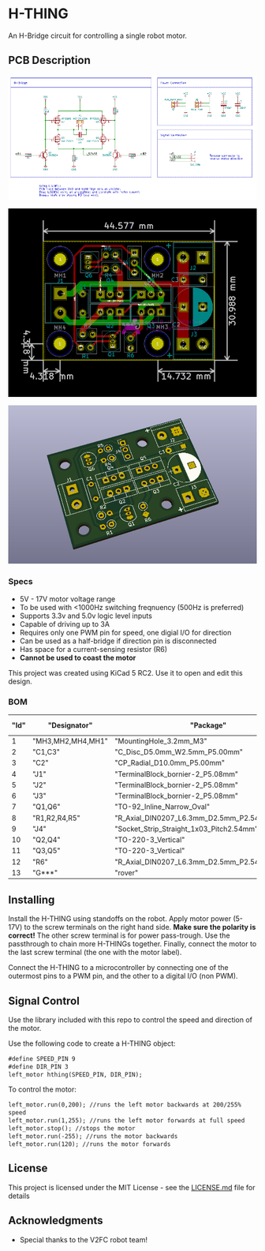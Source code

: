 # H-THING

An H-Bridge circuit for controlling a single robot motor.

## PCB Description

![Schematic](https://raw.githubusercontent.com/Arrakark/H-THING/master/schematic.png)

![PCB](https://raw.githubusercontent.com/Arrakark/H-THING/master/pcb.png)

![3d view](https://raw.githubusercontent.com/Arrakark/H-THING/master/3d.png)

### Specs

* 5V - 17V motor voltage range
* To be used with <1000Hz switching freqnuency (500Hz is preferred)
* Supports 3.3v and 5.0v logic level inputs
* Capable of driving up to 3A
* Requires only one PWM pin for speed, one digial I/O for direction
* Can be used as a half-bridge if direction pin is disconnected
* Has space for a current-sensing resistor (R6)
* **Cannot be used to coast the motor**

This project was created using KiCad 5 RC2. Use it to open and edit this design.

### BOM

| "Id" | "Designator"      | "Package"                                        | "Quantity" | "Designation"           | "Supplier and ref" |  |  | 
|------|-------------------|--------------------------------------------------|------------|-------------------------|--------------------|--|--| 
| 1    | "MH3,MH2,MH4,MH1" | "MountingHole_3.2mm_M3"                          | 4          | "MountingHole_3.2mm_M3" |                    |  |  | 
| 2    | "C1,C3"           | "C_Disc_D5.0mm_W2.5mm_P5.00mm"                   | 2          | "100nF"                 |                    |  |  | 
| 3    | "C2"              | "CP_Radial_D10.0mm_P5.00mm"                      | 1          | "470uF"                 |                    |  |  | 
| 4    | "J1"              | "TerminalBlock_bornier-2_P5.08mm"                | 1          | "MOTOR_CON"             |                    |  |  | 
| 5    | "J2"              | "TerminalBlock_bornier-2_P5.08mm"                | 1          | "PWR_PASSTHRU"          |                    |  |  | 
| 6    | "J3"              | "TerminalBlock_bornier-2_P5.08mm"                | 1          | "MAIN_PWR"              |                    |  |  | 
| 7    | "Q1,Q6"           | "TO-92_Inline_Narrow_Oval"                       | 2          | "2N3904"                |                    |  |  | 
| 8    | "R1,R2,R4,R5"     | "R_Axial_DIN0207_L6.3mm_D2.5mm_P2.54mm_Vertical" | 4          | "1k00"                  |                    |  |  | 
| 9    | "J4"              | "Socket_Strip_Straight_1x03_Pitch2.54mm"         | 1          | "SIG_CON"               |                    |  |  | 
| 10   | "Q2,Q4"           | "TO-220-3_Vertical"                              | 2          | "IRF5305"               |                    |  |  | 
| 11   | "Q3,Q5"           | "TO-220-3_Vertical"                              | 2          | "HUF75321"              |                    |  |  | 
| 12   | "R6"              | "R_Axial_DIN0207_L6.3mm_D2.5mm_P2.54mm_Vertical" | 1          | "0R20"                  |                    |  |  | 
| 13   | "G***"            | "rover"                                          | 1          | "LOGO"                  |                    |  |  | 


## Installing

Install the H-THING using standoffs on the robot. Apply motor power (5-17V) to the screw terminals on the right hand side. **Make sure the polarity is correct!** The other screw terminal is for power pass-trough. Use the passthrough to chain more H-THINGs together. Finally, connect the motor to the last screw terminal (the one with the motor label).

Connect the H-THING to a microcontroller by connecting one of the outermost pins to a PWM pin, and the other to a digital I/O (non PWM).

## Signal Control

Use the library included with this repo to control the speed and direction of the motor. 

Use the following code to create a H-THING object:
```
#define SPEED_PIN 9 
#define DIR_PIN 3 
left_motor hthing(SPEED_PIN, DIR_PIN);
```
To control the motor:
```
left_motor.run(0,200); //runs the left motor backwards at 200/255% speed
left_motor.run(1,255); //runs the left motor forwards at full speed
left_motor.stop(); //stops the motor
left_motor.run(-255); //runs the motor backwards
left_motor.run(120); //runs the motor forwards
```

## License

This project is licensed under the MIT License - see the [LICENSE.md](https://github.com/Arrakark/H-THING/blob/master/LICENSE) file for details

## Acknowledgments

* Special thanks to the V2FC robot team!
